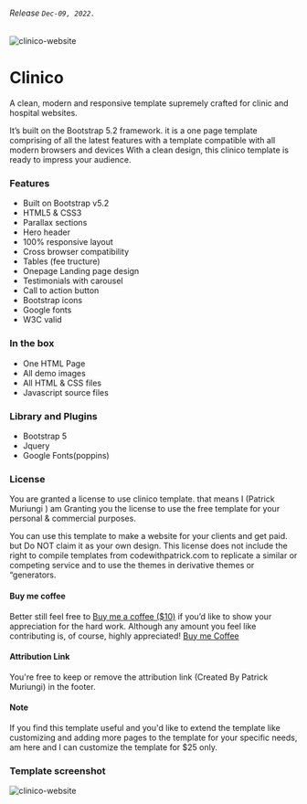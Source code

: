 ###### Release ```Dec-09, 2022.```

![clinico-website](https://user-images.githubusercontent.com/11283502/206905957-37d049f7-5760-4560-a4e1-135bf908769a.png)


# Clinico
 A clean, modern and responsive template supremely crafted for clinic and hospital websites.

It’s built on the Bootstrap 5.2 framework. it is a one page template comprising of all the latest features with a template compatible with all modern browsers and devices With a clean design, this clinico template is ready to impress your audience.

### Features

- Built on Bootstrap v5.2
- HTML5 & CSS3
- Parallax sections
- Hero header
- 100% responsive layout
- Cross browser compatibility
- Tables (fee tructure)
- Onepage Landing page design
- Testimonials with carousel
- Call to action button
- Bootstrap icons
- Google fonts
- W3C valid


### In the box

- One HTML Page
- All demo images
- All HTML & CSS files
- Javascript source files


### Library and Plugins

- Bootstrap 5
- Jquery
- Google Fonts(poppins)


### License

You are granted a license to use clinico template. that means I (Patrick Muriungi ) am Granting you the license to use the free template for your personal & commercial purposes.

You can use this template to make a website for your clients and get paid. but Do NOT claim it as your own design. This license does not include the right to compile templates from codewithpatrick.com to replicate a similar or competing service and to use the themes in derivative themes or “generators.

#### Buy me coffee

Better still feel free to [Buy me a coffee ($10)](https://www.buymeacoffee.com/muriungipatrick) if you’d like to show your appreciation for the hard work. Although any amount you feel like contributing is, of course, highly appreciated! 
[Buy me Coffee](https://www.buymeacoffee.com/muriungipatrick)

#### Attribution Link
You're free to keep or remove the attribution link (Created By Patrick Muriungi) in the footer.

#### Note
If you find this template useful and you'd like to extend the template like customizing and adding more pages to the template for your specific needs, am here and I can customize the template for $25 only.

### Template screenshot 

![clinico-website](https://user-images.githubusercontent.com/11283502/206905899-d643c929-f7b1-4171-a3de-ecc5f6937653.jpg)




